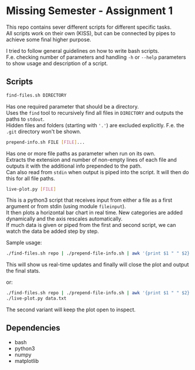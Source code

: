 # Missing Semester - Assignment 1

This repo contains sever different scripts for different specific tasks.  
All scripts work on their own (KISS), but can be connected by pipes to achieve some final higher purpose.  

I tried to follow general guidelines on how to write bash scripts.  
F.e. checking number of parameters and handling `-h` or `--help` parameters to show usage and description of a script.  

## Scripts

```sh
find-files.sh DIRECTORY
```
Has one required parameter that should be a directory.  
Uses the `find` tool to recursively find all files in `DIRECTORY` and outputs the paths to `stdout`.  
Hidden files and folders (starting with `'.'`) are excluded explicitly. F.e. the `.git` directory won't be shown.

```sh
prepend-info.sh FILE [FILE]...
```
Has one or more file paths as parameter when run on its own.  
Extracts the extension and number of non-empty lines of each file and outputs it with the additional info prepended to the path.  
Can also read from `stdin` when output is piped into the script. It will then do this for all file paths.  

```sh
live-plot.py [FILE]
```
This is a python3 script that receives input from either a file as a first argument or from stdin (using module `fileinput`).  
It then plots a horizontal bar chart in real time. New categories are added dynamically and the axis rescales automatically.  
If much data is given or piped from the first and second script, we can watch the data be added step by step.  

Sample usage:
```sh
./find-files.sh repo | ./prepend-file-info.sh | awk '{print $1 " " $2}' | ./live-plot.py
```
This will show us real-time updates and finally will close the plot and output the final stats.

or:

```sh
./find-files.sh repo | ./prepend-file-info.sh | awk '{print $1 " " $2}' > data.txt
./live-plot.py data.txt
```
The second variant will keep the plot open to inspect.

## Dependencies
 - bash
 - python3
 - numpy
 - matplotlib
